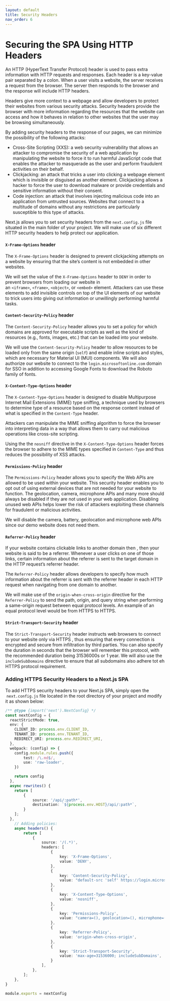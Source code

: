 ```yaml
---
layout: default
title: Security Headers
nav_order: 6
---
```


# Securing the SPA Using HTTP Headers

An HTTP (HyperText Transfer Protocol) header is used to pass extra information with HTTP requests and responses. Each header is a key-value pair separated by a colon. 
When a user visits a website, the server receives a request from the browser. The server then responds to the browser and the response will include HTTP headers.

Headers give more context to a webpage and allow developers to protect their websites from various security attacks. Security headers provide the browser with more information regarding the resources that the website can access and how it behaves in relation to other websites that the user may be browsing simultaneously. 

By adding security headers to the response of our pages, we can minimize the possibility of the following attacks:

- Cross-Site Scripting (XXS): a web security vulnerability that allows an attacker to compromise the security of a web application by manipulating the website to force it to run harmful JavaScript code that enables the attacker to masquerade as the user and perform fraudulent activities on their behalf. 
- Clickjacking: an attack that tricks a user into clicking a webpage element which is invisible or disguised as another element. Clickjacking allows a hacker to force the user to download malware or provide credentials and sensitive information without their consent.
- Code injection: an attack that involves injecting malicious code into an application from untrusted sources. Websites that connect to a multitude of domains without any restrictions are particularly susceptible to this type of attacks.

Next.js allows you to set security headers from the `next.config.js` file situated in the main folder of your project. We will make use of six different HTTP security headers to help protect our application. 

#### `X-Frame-Options` header

The `X-Frame-Options` header is designed to prevent clickjacking attempts on a website by ensuring that the site’s content is not embedded in other websites.  

We will set the value of the `X-Frame-Options` header to `DENY` in order to prevent browsers from loading our website in an `<iframe>`, `<frame>`, `<object>`, or `<embed>` element. Attackers can use these elements to add invisible controls on top of the UI elements of our website to trick users into giving out information or unwillingly performing harmful tasks.  

#### `Content-Security-Policy` header

The `Content-Security-Policy` header allows you to set a policy for which domains are approved for executable scripts as well as the kind of resources (e.g., fonts, images, etc.) that can be loaded into your website.  

We will use the `Content-Security-Policy` header to allow resources to be loaded only from the same origin (`self`) and enable inline scripts and styles, which are necessary for Material UI (MUI) components. We will also authorize our website to connect to the `login.microsoftonline.com` domain for SSO in addition to accessing Google Fonts to download the Roboto family of fonts.  

#### `X-Content-Type-Options` header

The `X-Content-Type-Options` header is designed to disable Multipurpose Internet Mail Extensions (MIME) type sniffing, a technique used by browsers to determine type of a resource based on the response content instead of what is specified in the `Content-Type` header.  

Attackers can manipulate the MIME sniffing algorithm to force the browser into interpreting data in a way that allows them to carry out malicious operations like cross-site scripting.  

Using the the `nosniff` directive in the `X-Content-Type-Options` header forces the browser to adhere to the MIME types specified in `Content-Type` and thus reduces the possibility of XSS attacks.  

#### `Permissions-Policy` header

The `Permissions-Policy` header allows you to specify the Web APIs are allowed to be used within your website. This security header enables you to opt out of using external devices that are not needed for your website to function. The geolocation, camera, microphone APIs and many more should always be disabled if they are not used in your web application. Disabling unused web APIs helps lower the risk of attackers exploiting these channels for fraudulent or malicious activities.  

We will disable the camera, battery, geolocation and microphone web APIs since our demo website does not need them.  

#### `Referrer-Policy` header

If your website contains clickable links to another domain then , then your website is said to be a referrer.  Whenever a user clicks on one of those links, certain information about the referrer is sent to the target domain in the HTTP request’s referrer header.  

The `Referrer-Policy` header allows developers to specify how much information about the referrer is sent with the referrer header in each HTTP request when navigating from one domain to another.  

We will make use of  the `origin-when-cross-origin` directive for the `Referrer-Policy` to send the path, origin, and query string when performing a same-origin request between equal protocol levels. An example of an equal protocol level would be from HTTPS to HTTPS.  

#### `Strict-Transport-Security` header

The `Strict-Transport-Security` header instructs web browsers to connect to your website only via HTTPS , thus ensuring that every connection is encrypted and secure from infiltration by third parties. You can also specify the duration in seconds that the browser will remember this protocol, with the recommended duration being 31536000s or 1 year. We will also use the `includeSubDomains` directive to ensure that all subdomains also adhere tot eh HTTPS protocol requirement.  

### Adding HTTPS Security Headers to a Next.js SPA

To add HTTPS security headers to your Next.js SPA, simply open the  `next.config.js` file located in the root directory of your project and modify it as shown below:  

```ts
/** @type {import('next').NextConfig} */
const nextConfig = {
  reactStrictMode: true,
  env: {
    CLIENT_ID: process.env.CLIENT_ID,
    TENANT_ID: process.env.TENANT_ID,
    REDIRECT_URI: process.env.REDIRECT_URI,
  },
  webpack: (config) => {
    config.module.rules.push({
        test: /\.md$/,
        use: 'raw-loader',
    })

    return config
  },
  async rewrites() {
    return [
        {
            source: '/api/:path*',
            destination: `${process.env.HOST}/api/:path*`,
        }
    ];
  },
    // Adding policies:
    async headers() {
        return [
            {
                source: '/(.*)',
                headers: [
                    {
                        key: 'X-Frame-Options',
                        value: 'DENY',
                    },
                    {
                        key: 'Content-Security-Policy',
                        value: "default-src 'self' https://login.microsoftonline.com; script-src 'self' 'unsafe-inline' 'unsafe-eval'; style-src 'self' 'unsafe-inline' https://fonts.googleapis.com  https://fonts.bunny.net; font-src 'self' https://fonts.gstatic.com  https://fonts.bunny.net data:; img-src 'self' data:;",
                    },
                    {
                        key: 'X-Content-Type-Options',
                        value: 'nosniff',
                    },
                    {
                        key: 'Permissions-Policy',
                        value: "camera=(), geolocation=(), microphone=()",
                    },
                    {
                        key: 'Referrer-Policy',
                        value: 'origin-when-cross-origin',
                    },
                    {
                        key: 'Strict-Transport-Security',
                        value: 'max-age=31536000; includeSubDomains',
                    }
                ],
            },
        ];
    },
}

module.exports = nextConfig
```
